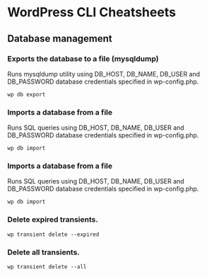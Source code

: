 # WordPress CLI Cheatsheets

## Database management

### Exports the database to a file (mysqldump)

Runs mysqldump utility using DB_HOST, DB_NAME, DB_USER and DB_PASSWORD database credentials specified in wp-config.php.

`wp db export`

### Imports a database from a file

Runs SQL queries using DB_HOST, DB_NAME, DB_USER and DB_PASSWORD database credentials specified in wp-config.php.

`wp db import`

### Imports a database from a file

Runs SQL queries using DB_HOST, DB_NAME, DB_USER and DB_PASSWORD database credentials specified in wp-config.php.

`wp db import`

### Delete expired transients.

`wp transient delete --expired`

### Delete all transients.

`wp transient delete --all`

